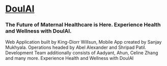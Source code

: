 # [DoulAI](https://doulai-website.vercel.app)
### The Future of Maternal Healthcare is Here. Experience Health and Wellness with DoulAI.
Web Application built by King-Diorr Willsun, Mobile App created by Sanjay Mukhyala. Operations headed by Abel Alexander and Shripad Patil. Development Team additionally consists of Aadyant, Ahun, Celine Zhang and many more.
Experience Health and Wellness with DoulAI
